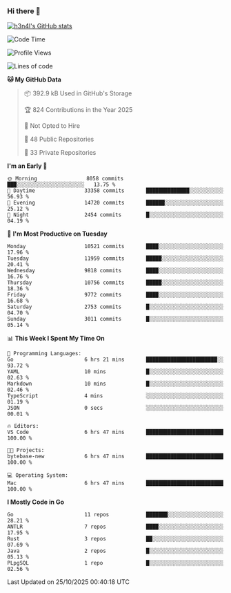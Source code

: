 ### Hi there 👋

[![h3n4l's GitHub stats](https://github-readme-stats.vercel.app/api?username=h3n4l&count_private=true&show_icons=true&theme=radical)](https://github.com/h3n4l/github-readme-stats)

<!--START_SECTION:waka-->
![Code Time](http://img.shields.io/badge/Code%20Time-2%2C339%20hrs%2029%20mins-blue)

![Profile Views](http://img.shields.io/badge/Profile%20Views-0-blue)

![Lines of code](https://img.shields.io/badge/From%20Hello%20World%20I%27ve%20Written-22.3%20million%20lines%20of%20code-blue)

**🐱 My GitHub Data** 

> 📦 392.9 kB Used in GitHub's Storage 
 > 
> 🏆 824 Contributions in the Year 2025
 > 
> 🚫 Not Opted to Hire
 > 
> 📜 48 Public Repositories 
 > 
> 🔑 33 Private Repositories 
 > 
**I'm an Early 🐤** 

```text
🌞 Morning                8058 commits        ███░░░░░░░░░░░░░░░░░░░░░░   13.75 % 
🌆 Daytime                33358 commits       ██████████████░░░░░░░░░░░   56.93 % 
🌃 Evening                14720 commits       ██████░░░░░░░░░░░░░░░░░░░   25.12 % 
🌙 Night                  2454 commits        █░░░░░░░░░░░░░░░░░░░░░░░░   04.19 % 
```
📅 **I'm Most Productive on Tuesday** 

```text
Monday                   10521 commits       ████░░░░░░░░░░░░░░░░░░░░░   17.96 % 
Tuesday                  11959 commits       █████░░░░░░░░░░░░░░░░░░░░   20.41 % 
Wednesday                9818 commits        ████░░░░░░░░░░░░░░░░░░░░░   16.76 % 
Thursday                 10756 commits       █████░░░░░░░░░░░░░░░░░░░░   18.36 % 
Friday                   9772 commits        ████░░░░░░░░░░░░░░░░░░░░░   16.68 % 
Saturday                 2753 commits        █░░░░░░░░░░░░░░░░░░░░░░░░   04.70 % 
Sunday                   3011 commits        █░░░░░░░░░░░░░░░░░░░░░░░░   05.14 % 
```


📊 **This Week I Spent My Time On** 

```text
💬 Programming Languages: 
Go                       6 hrs 21 mins       ███████████████████████░░   93.72 % 
YAML                     10 mins             █░░░░░░░░░░░░░░░░░░░░░░░░   02.63 % 
Markdown                 10 mins             █░░░░░░░░░░░░░░░░░░░░░░░░   02.46 % 
TypeScript               4 mins              ░░░░░░░░░░░░░░░░░░░░░░░░░   01.19 % 
JSON                     0 secs              ░░░░░░░░░░░░░░░░░░░░░░░░░   00.01 % 

🔥 Editors: 
VS Code                  6 hrs 47 mins       █████████████████████████   100.00 % 

🐱‍💻 Projects: 
bytebase-new             6 hrs 47 mins       █████████████████████████   100.00 % 

💻 Operating System: 
Mac                      6 hrs 47 mins       █████████████████████████   100.00 % 
```

**I Mostly Code in Go** 

```text
Go                       11 repos            ███████░░░░░░░░░░░░░░░░░░   28.21 % 
ANTLR                    7 repos             ████░░░░░░░░░░░░░░░░░░░░░   17.95 % 
Rust                     3 repos             ██░░░░░░░░░░░░░░░░░░░░░░░   07.69 % 
Java                     2 repos             █░░░░░░░░░░░░░░░░░░░░░░░░   05.13 % 
PLpgSQL                  1 repo              █░░░░░░░░░░░░░░░░░░░░░░░░   02.56 % 
```




 Last Updated on 25/10/2025 00:40:18 UTC
<!--END_SECTION:waka-->

